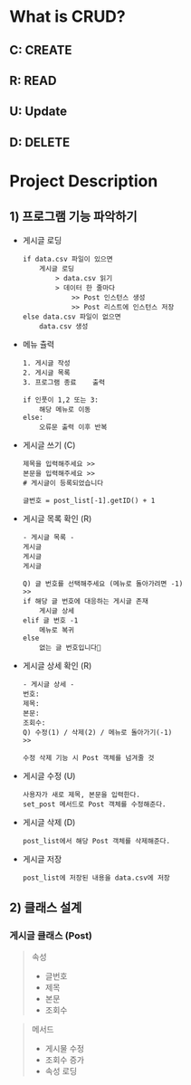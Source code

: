 # What is CRUD?
## C: CREATE
## R: READ
## U: Update
## D: DELETE

# Project Description
## 1) 프로그램 기능 파악하기
- 게시글 로딩
    ~~~
    if data.csv 파일이 있으면
        게시글 로딩
            > data.csv 읽기
            > 데이터 한 줄마다
                >> Post 인스턴스 생성
                >> Post 리스트에 인스턴스 저장
    else data.csv 파일이 없으면
        data.csv 생성
    ~~~
- 메뉴 츌력
    ~~~
    1. 게시글 작성
    2. 게시글 목록
    3. 프로그램 종료    출력

    if 인풋이 1,2 또는 3:
        해당 메뉴로 이동
    else:
        오류문 출력 이후 반복
    ~~~
- 게시글 쓰기 (C)
    ~~~
    제목을 입력해주세요 >>
    본문을 입력해주세요 >>
    # 게시글이 등록되었습니다

    글번호 = post_list[-1].getID() + 1
    ~~~
- 게시글 목록 확인 (R)
    ~~~
    - 게시글 목록 -
    게시글
    게시글
    게시글

    Q) 글 번호를 선택해주세요 (메뉴로 돌아가려면 -1)
    >> 
    if 해당 글 번호에 대응하는 게시글 존재
        게시글 상세
    elif 글 번호 -1
        메뉴로 복귀
    else
        없는 글 번호입니다
    ~~~
- 게시글 상세 확인 (R)
    ~~~
    - 게시글 상세 -
    번호:
    제목:
    본문:
    조회수:
    Q) 수정(1) / 삭제(2) / 메뉴로 돌아가기(-1)
    >>
    
    수정 삭제 기능 시 Post 객체를 넘겨줄 것
    ~~~
- 게시글 수정 (U)
    ~~~
    사용자가 새로 제목, 본문을 입력한다.
    set_post 메서드로 Post 객체를 수정해준다.
    ~~~
- 게시글 삭제 (D)
    ~~~
    post_list에서 해당 Post 객체를 삭제해준다.
    ~~~
- 게시글 저장
    ~~~
    post_list에 저장된 내용을 data.csv에 저장
    ~~~
    
## 2) 클래스 설계
### 게시글 클래스 (Post)
> 속성
> - 글번호
> - 제목
> - 본문
> - 조회수

> 메서드
> - 게시물 수정
> - 조회수 증가
> - 속성 로딩